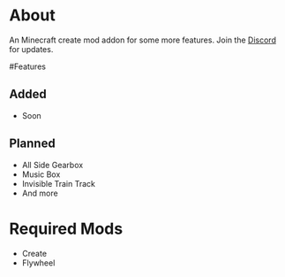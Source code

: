 # About
An Minecraft create mod addon for some more features.
Join the [Discord]() for updates.

#Features
## Added
- Soon

## Planned
- All Side Gearbox
- Music Box
- Invisible Train Track
- And more

# Required Mods
- Create
- Flywheel
